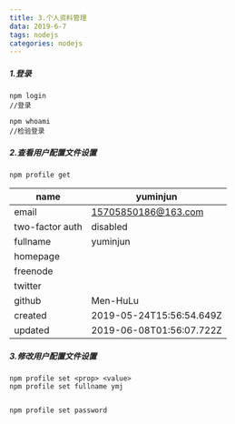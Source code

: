 ```yaml
---
title: 3.个人资料管理
data: 2019-6-7
tags: nodejs
categories: nodejs
---
```


##### 1.登录

```
npm login
//登录

npm whoami
//检验登录
```


##### 2.查看用户配置文件设置

```
npm profile get
```

name | yuminjun
---|---
email |  15705850186@163.com
two-factor auth |  disabled
fullname  | yuminjun 
homepage |  
freenode  |
twitter |  
github  | Men-HuLu       
created |  2019-05-24T15:56:54.649Z
updated  |  2019-06-08T01:56:07.722Z 


##### 3.修改用户配置文件设置

```
npm profile set <prop> <value>
npm profile set fullname ymj


npm profile set password
```
